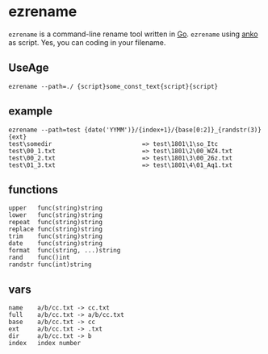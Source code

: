 # ezrename
`ezrename` is a command-line rename tool written in [Go](https://golang.org/). `ezrename` using [anko](https://github.com/mattn/anko) as script. Yes, you can coding in your filename.

## UseAge
    ezrename --path=./ {script}some_const_text{script}{script}

## example
    ezrename --path=test {date('YYMM')}/{index+1}/{base[0:2]}_{randstr(3)}{ext} 
    test\somedir                         => test\1801\1\so_Itc
    test\00_1.txt                        => test\1801\2\00_WZ4.txt
    test\00_2.txt                        => test\1801\3\00_26z.txt
    test\01_3.txt                        => test\1801\4\01_Aq1.txt

## functions
    upper   func(string)string
    lower   func(string)string
    repeat  func(string)string
    replace func(string)string
    trim    func(string)string
    date    func(string)string
    format  func(string, ...)string
    rand    func()int
    randstr func(int)string

## vars
    name    a/b/cc.txt -> cc.txt
    full    a/b/cc.txt -> a/b/cc.txt
    base    a/b/cc.txt -> cc
    ext     a/b/cc.txt -> .txt
    dir     a/b/cc.txt -> b
    index   index number 
